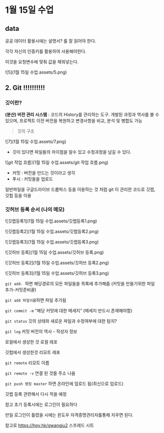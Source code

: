 # 1월 15일 수업



## data

공공 데이터 활용시에는 설명서? 를 잘 읽어야 한다.

각각 자신의 인증키를 활용하여 사용해야한다.

이것을 요청변수에 맞춰 값을 채워넣는다.



 ![5](1월 15일 수업.assets/5.png)





## 2. Git !!!!!!!!!!



### 깃이란?

**(분산) 버전 관리 시스템** : 코드의 History를 관리하는 도구. 개발된 과정과 역사를 볼 수 있으며, 프로젝트 이전 버전을 복원하고 변경사항을 비교, 분석 및 병합도 가능



> 깃의 구조

![7](1월 15일 수업.assets/7.png)





* 깃이 있다면 파일들의 차이점을 알수 있고 수정과정을 남길 수 있다.

![git 작업 흐름](1월 15일 수업.assets/git 작업 흐름.png)



* 커밋 : 버전을 만드는 것이라고 생각
* 푸시 : 커밋들을 업로드



일반파일을 구글드라이브 드롭박스 등을 이용하는 것 처럼  git 이 관리한 코드로 깃랩, 깃헙 등을 이용



### 깃허브 등록 순서 (나의 메모)





![깃랩등록1](1월 15일 수업.assets/깃랩등록1.png)



![깃랩등록2](1월 15일 수업.assets/깃랩등록2.png)







![깃랩등록3](1월 15일 수업.assets/깃랩등록3.png)



![깃허브 등록](1월 15일 수업.assets/깃허브 등록.png)

![깃허브 등록2](1월 15일 수업.assets/깃허브 등록2.png)



![깃허브 등록3](1월 15일 수업.assets/깃허브 등록3.png)

`git add. `하면 해당경로의 모든 파일들을 목록에 추가해줌 (커밋을 만들기위한 파일 추가-커밋준비끝)



`git add 파일이름`하면  파일 추가됨



`git commit -m` "해당 커밋에 대한 메세지"   (메세지 반드시 존재해야함)



`git status` 깃의 상태와 새로운 파일과 수정여부에 대한 탐지?



`git log` 커밋 버전의 역사 - 작성자 정보



로컬에서 생성한 것 로컬 레포

깃헙에서 생성한것 리모트 레포



`git remote` 리모트 이름

`git remote -v`  연결 된 것들 주소 나옴 

`git push 명칭 master` 하면 온라인에 업로드 됨(최신으로 업로드)



깃랩 등록 관련해서 다시 적을 예정



참고  초기 등록시에는 로그인이 필요하다  

만일 로그인이 틀렸을 시에는 윈도우 자격증명관리자를통해 지우면 된다.







참고로 https://hpy.hk/gwangju2  스프레드 시트









